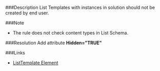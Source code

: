 ﻿<properties 
	pageTitle="RESP515501: Consider hidden list templates" 
    pageName="resp515501"
    parentPageId="xml"
/>

###Description
List Templates with instances in solution should not be created by end user.

###Note
- The rule does not check content types in List Schema.

###Resolution
Add attribute **Hidden="TRUE"**

###Links
- [ListTemplate Element](http://msdn.microsoft.com/en-us/library/office/ms462947(v=office.14).aspx)